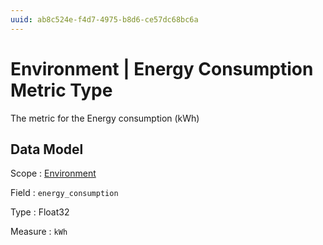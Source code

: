 ```yaml
---
uuid: ab8c524e-f4d7-4975-b8d6-ce57dc68bc6a
---
```

# Environment | Energy Consumption Metric Type

The metric for the Energy consumption (kWh)

## Data Model

Scope
: [Environment](../../scopes/environment.md)

Field
: `energy_consumption`

Type
: Float32

Measure
: `kWh`
